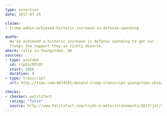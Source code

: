 ```yaml
---
type: assertion
date: 2017-07-25

claims:
- trump-admin-achieved-historic-increase-in-defense-spending

quote:
  We've achieved a historic increase in defense spending to get our
  troops the support they so richly deserve.
where: rally in Youngstown, OH
sources:
- type: youtube
  id: cYpDJrMZt0Y
  start: 1866
  duration: 8
- type: transcript
  url: http://Time.com/4874161/donald-trump-transcript-youngstown-ohio/

checks:
- checker: politifact
  rating: "false"
  source: http://www.PolitiFact.com/truth-o-meter/statements/2017/jul/27/donald-trump/its-false-trump-achieved-historic-increase-defense/
---
```

